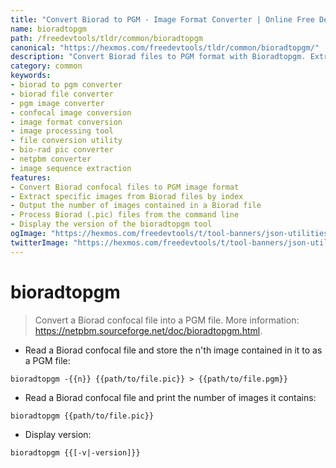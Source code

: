 ```yaml
---
title: "Convert Biorad to PGM - Image Format Converter | Online Free DevTools by Hexmos"
name: bioradtopgm
path: /freedevtools/tldr/common/bioradtopgm
canonical: "https://hexmos.com/freedevtools/tldr/common/bioradtopgm/"
description: "Convert Biorad files to PGM format with Bioradtopgm. Extract image data and create PGM files from confocal microscopy files. Free online tool, no registration required."
category: common
keywords:
- biorad to pgm converter
- biorad file converter
- pgm image converter
- confocal image conversion
- image format conversion
- image processing tool
- file conversion utility
- bio-rad pic converter
- netpbm converter
- image sequence extraction
features:
- Convert Biorad confocal files to PGM image format
- Extract specific images from Biorad files by index
- Output the number of images contained in a Biorad file
- Process Biorad (.pic) files from the command line
- Display the version of the bioradtopgm tool
ogImage: "https://hexmos.com/freedevtools/t/tool-banners/json-utilities-banner.png"
twitterImage: "https://hexmos.com/freedevtools/t/tool-banners/json-utilities-banner.png"
---
```


# bioradtopgm

> Convert a Biorad confocal file into a PGM file.
> More information: <https://netpbm.sourceforge.net/doc/bioradtopgm.html>.

- Read a Biorad confocal file and store the n'th image contained in it to as a PGM file:

`bioradtopgm -{{n}} {{path/to/file.pic}} > {{path/to/file.pgm}}`

- Read a Biorad confocal file and print the number of images it contains:

`bioradtopgm {{path/to/file.pic}}`

- Display version:

`bioradtopgm {{[-v|-version]}}`
